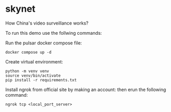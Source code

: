 # skynet
How China's video surveillance works?



To run this demo use the follwing commands:

Run the pulsar docker compose file:
```
docker compose up -d  
```
Create virtual environment:
```
python -m venv venv
source venv/bin/activate
pip install -r requirements.txt
```

Install ngrok from official site by making an account:
then erun the following command:
```
ngrok tcp <local_port_server>
```